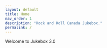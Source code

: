 ```yaml
---
layout: default
title: Home
nav_order: 1
description: "Rock and Roll Canada Jukebox."
permalink: /
---
```


Welcome to Jukebox 3.0
